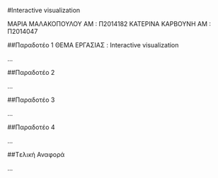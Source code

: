 #Interactive visualization

ΜΑΡΙΑ ΜΑΛΑΚΟΠΟΥΛΟΥ 
ΑΜ : Π2014182
ΚΑΤΕΡΙΝΑ ΚΑΡΒΟΥΝΗ
ΑΜ : Π2014047


##Παραδοτέο 1
ΘΕΜΑ ΕΡΓΑΣΙΑΣ :
Interactive visualization

...

##Παραδοτέο 2

…

##Παραδοτέο 3

...

##Παραδοτέο 4

...

##Tελική Αναφορά

...
